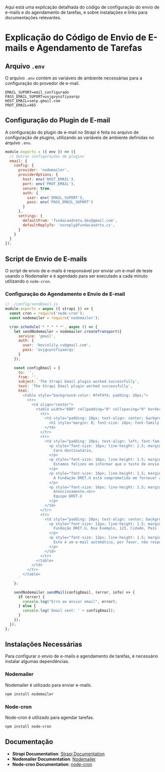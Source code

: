 Aqui está uma explicação detalhada do código de configuração do envio de e-mails e do agendamento de tarefas, e sobre instalações e links para documentações relevantes.


# Explicação do Código de Envio de E-mails e Agendamento de Tarefas

## Arquivo `.env`

O arquivo `.env` contém as variáveis de ambiente necessárias para a configuração do provedor de e-mail.

```plaintext
EMAIL_SUPORT=emil_configurado
PASS_EMAIL_SUPORT=ovjgvynzfiyaarqs
HOST_EMAIL=smtp.gmail.com
PROT_EMAIL=465
```

## Configuração do Plugin de E-mail

A configuração do plugin de e-mail no Strapi é feita no arquivo de configuração de plugins, utilizando as variáveis de ambiente definidas no arquivo `.env`.

```javascript
module.exports = ({ env }) => ({
  // Outras configurações de plugins
  email: {
    config: {
      provider: 'nodemailer',
      providerOptions: {
        host: env('HOST_EMAIL'),
        port: env('PROT_EMAIL'),
        secure: true,
        auth: {
          user: env('EMAIL_SUPORT'),
          pass: env('PASS_EMAIL_SUPORT')
        }
      },
      settings: {
        defaultFrom: 'fundacaodretu.dev@gmail.com',
        defaultReplyTo: 'noreply@fundacaodrtu.cv',
      }
    }
  }
});
```

## Script de Envio de E-mails

O script de envio de e-mails é responsável por enviar um e-mail de teste usando o Nodemailer e é agendado para ser executado a cada minuto utilizando o `node-cron`.

### Configuração do Agendamento e Envio de E-mail

```javascript
// ./config/sendEmail.js
module.exports = async ({ strapi }) => {
  const cron = require('node-cron');
  const nodemailer = require('nodemailer');

  cron.schedule('* * * * *', async () => {
    let sendNodemailer = nodemailer.createTransport({
      service: 'gmail',
      auth: {
        user: 'kevinlily.cv@gmail.com',
        pass: 'ovjgvynzfiyaarqs'
      }
    });

    const configEmail = {
      to: '',
      from: '',
      subject: 'The Strapi Email plugin worked successfully',
      text: 'The Strapi Email plugin worked successfully',
      html: `
        <table style="background-color: #f4f4f4; padding: 20px;">
          <tr>
            <td align="center">
              <table width="600" cellpadding="0" cellspacing="0" border="0" style="background-color: #ffffff; border-radius: 5px; overflow: hidden; box-shadow: 0 0 10px rgba(0, 0, 0, 0.1);">
                <tr>
                  <td style="padding: 20px; text-align: center; background-color: #4CAF50; color: #ffffff;">
                    <h1 style="margin: 0; font-size: 24px; font-family: Arial, sans-serif;">Fundação DRET.U</h1>
                  </td>
                </tr>
                <tr>
                  <td style="padding: 20px; text-align: left; font-family: Arial, sans-serif; color: #333333;">
                    <p style="font-size: 16px; line-height: 1.5; margin: 0 0 10px;">
                      Caro destinatário,
                    </p>
                    <p style="font-size: 16px; line-height: 1.5; margin: 0 0 10px;">
                      Estamos felizes em informar que o teste de envio de e-mail foi bem-sucedido.
                    </p>
                    <p style="font-size: 16px; line-height: 1.5; margin: 0 0 10px;">
                      A Fundação DRET.U está comprometida em fornecer a melhor experiência para você.
                    </p>
                    <p style="font-size: 16px; line-height: 1.5; margin: 0;">
                      Atenciosamente,<br>
                      Equipe DRET.U
                    </p>
                  </td>
                </tr>
                <tr>
                  <td style="padding: 20px; text-align: center; background-color: #f4f4f4; font-family: Arial, sans-serif; color: #777777;">
                    <p style="font-size: 12px; line-height: 1.5; margin: 0;">
                      Fundação DRET.U, Rua Exemplo, 123, Cidade, País
                    </p>
                    <p style="font-size: 12px; line-height: 1.5; margin: 0;">
                      Este é um e-mail automático, por favor, não responda.
                    </p>
                  </td>
                </tr>
              </table>
            </td>
          </tr>
        </table>
      `
    };

    sendNodemailer.sendMail(configEmail, (error, info) => {
      if (error) {
        console.log("Erro ao enviar email", error);
      } else {
        console.log('Email sent: ' + configEmail);
      }
    });
  });
};
```

## Instalações Necessárias

Para configurar o envio de e-mails e agendamento de tarefas, é necessário instalar algumas dependências.

### Nodemailer

Nodemailer é utilizado para enviar e-mails.

```bash
npm install nodemailer
```

### Node-cron

Node-cron é utilizado para agendar tarefas.

```bash
npm install node-cron
```

## Documentação

- **Strapi Documentation**: [Strapi Documentation](https://docs.strapi.io)
- **Nodemailer Documentation**: [Nodemailer](https://nodemailer.com/about/)
- **Node-cron Documentation**: [node-cron](https://github.com/node-cron/node-cron)
